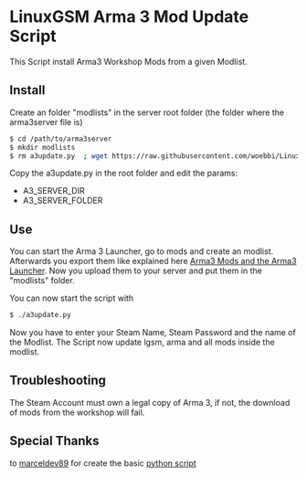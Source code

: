 # LinuxGSM Arma 3 Mod Update Script

This Script install Arma3 Workshop Mods from a given Modlist.


## Install

Create an folder "modlists" in the server root folder (the folder where the arma3server file is)

```bash
$ cd /path/to/arma3server
$ mkdir modlists
$ rm a3update.py  ; wget https://raw.githubusercontent.com/woebbi/LinuxGSM-Arma3-Mod-Update/master/a3update.py ; chmod +x a3update.py    
```
Copy the a3update.py in the root folder and edit the params:

- A3_SERVER_DIR
- A3_SERVER_FOLDER


## Use

You can start the Arma 3 Launcher, go to mods and create an modlist. Afterwards you export them like explained here [Arma3 Mods and the Arma3 Launcher](https://steamcommunity.com/sharedfiles/filedetails/?id=369395296). Now you upload them to your server and put them in the "modlists" folder.

You can now start the script with
```bash
$ ./a3update.py
```

Now you have to enter your Steam Name, Steam Password and the name of the Modlist.
The Script now update lgsm, arma and all mods inside the modlist.

## Troubleshooting

The Steam Account must own a legal copy of Arma 3, if not, the download of mods from the workshop will fail.


## Special Thanks
to [marceldev89](https://github.com/marceldev89) for create the basic [python script](https://gist.github.com/marceldev89/12da69b95d010c8a810fd384cca8d02a)
